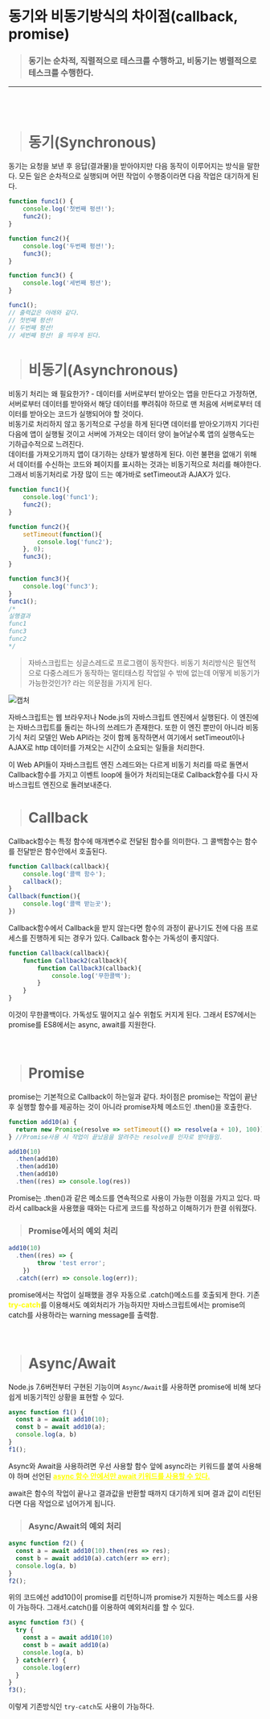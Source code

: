 # 동기와 비동기방식의 차이점(callback, promise)
> ### 동기는 순차적, 직렬적으로 테스크를 수행하고, 비동기는 병렬적으로 테스크를 수행한다.
<hr/>
<br><br>

> # 동기(Synchronous)
동기는 요청을 보낸 후 응답(결과물)을 받아야지만 다음 동작이 이루어지는 방식을 말한다.
모든 일은 순차적으로 실행되며 어떤 작업이 수행중이라면 다음 작업은 대기하게 된다.
```javascript
function func1() {
    console.log('첫번째 펑션!');
    func2();
}

function func2(){
    console.log('두번째 펑션!');
    func3();
}

function func3() {
    console.log('세번째 펑션');
}

func1();
// 출력값은 아래와 같다.
// 첫번째 펑션!
// 두번째 펑션!
// 세번째 펑션! 을 띄우게 된다.
```
> # 비동기(Asynchronous)
비동기 처리는 왜 필요한가? - 데이터를 서버로부터 받아오는 앱을 만든다고 가정하면,
서버로부터 데이터를 받아와서 해당 데이터를 뿌려줘야 하므로 맨 처음에 서버로부터 데이터를 받아오는 코드가 실행되어야 할 것이다. 
<br>
비동기로 처리하지 않고 동기적으로 구성을 하게 된다면 데이터를 받아오기까지 기다린 다음에 앱이 실행될 것이고 서버에 가져오는 데이터 양이 늘어날수록 앱의 실행속도는 기하급수적으로 느려진다.
<br>
데이터를 가져오기까지 앱이 대기하는 상태가 발생하게 된다. 이런 불편을 없애기 위해서
데이터를 수신하는 코드와 페이지를 표시하는 것과는 비동기적으로 처리를 해야한다.
그래서 비동기처리로 가장 많이 드는 예가바로 setTimeout과 AJAX가 있다.

```javascript
function func1(){
    console.log('func1');
    func2();
}

function func2(){
    setTimeout(function(){
        console.log('func2');
    }, 0);
    func3();
}

function func3(){
    console.log('func3');
}
func1();
/*
실행결과
func1
func3
func2
*/
```

> 자바스크립트는 싱글스레드로 프로그램이 동작한다. 비동기 처리방식은 필연적으로 다중스레드가 동작하는 멀티태스킹 작업일 수 밖에 없는데 어떻게 비동기가 가능한것인가? 라는 의문점을 가지게 된다.

![캡처](https://user-images.githubusercontent.com/74235102/108439412-8e1e2a80-7294-11eb-9434-6ed7348b6cc0.PNG)

자바스크립트는 웹 브라우저나 Node.js의 자바스크립트 엔진에서 실행된다. 이 엔진에는 자바스크립트를 돌리는 하나의 쓰레드가 존재한다. 또한 이 엔진 뿐만이 아니라 비동기식
처리 모델인 Web API라는 것이 함께 동작하면서 여기에서 setTimeout이나 AJAX로 http 데이터를 가져오는 시간이 소요되는 일들을 처리한다.

이 Web API들이 자바스크립트 엔진 스레드와는 다르게 비동기 처리를 따로 돌면서 Callback함수를 가지고 이벤트 loop에 들어가 처리되는대로 Callback함수를 다시 자바스크립트 엔진으로 돌려보내준다.

> # Callback
Callback함수는 특정 함수에 매개변수로 전달된 함수를 의미한다. 그 콜백함수는 함수를 전달받은 함수안에서 호출된다.
```javascript
function Callback(callback){
    console.log('콜백 함수');
    callback();
}
Callback(function(){
    console.log('콜백 받는곳');
})
```
Callback함수에서 Callback을 받지 않는다면 함수의 과정이 끝나기도 전에 다음 프로세스를 진행하게 되는 경우가 있다.
Callback 함수는 가독성이 좋지않다.
```javascript
function Callback(callback){
    function Callback2(callback){
        function Callback3(callback){
            console.log('무한콜백');
        }
    }
}
```
이것이 무한콜백이다. 가독성도 떨어지고 실수 위험도 커지게 된다. 그래서 ES7에서는 promise를 ES8에서는 async, await를 지원한다.

<br>

> # Promise
promise는 기본적으로 Callback이 하는일과 같다. 차이점은 promise는 작업이 끝난 후 실행할 함수를 제공하는 것이 아니라 promise자체 메소드인 .then()을 호출한다.
```javascript
function add10(a) {
  return new Promise(resolve => setTimeout(() => resolve(a + 10), 100));
} //Promise사용 시 작업이 끝났음을 알려주는 resolve를 인자로 받아들임.

add10(10)
  .then(add10)
  .then(add10)
  .then(add10)
  .then((res) => console.log(res))
```
Promise는 .then()과 같은 메소드를 연속적으로 사용이 가능한 이점을 가지고 있다. 따라서 callback을 사용했을 때와는 다르게 코드를 작성하고 이해하기가 한결 쉬워졌다.

> ### Promise에서의 예외 처리
```javascript
add10(10)
  .then((res) => {
        throw 'test error';
    })
  .catch((err) => console.log(err));
```
promise에서는 작업이 실패했을 
경우 자동으로 .catch()메소드를 호출되게 한다.
기존 <span style="color:yellow">**try-catch**</span>를 이용해서도 예외처리가 가능하지만 자바스크립트에서는 promise의 catch를 사용하라는 warning message를 출력함.

<br>

> # Async/Await
Node.js 7.6버전부터 구현된 기능이며 `Async/Await`를 사용하면 promise에 비해 보다 쉽게 비동기적인 상황을 표현할 수 있다.
```javascript
async function f1() {
  const a = await add10(10);
  const b = await add10(a);
  console.log(a, b)
}
f1();
```
Async와 Await을 사용하려면 우선 사용할 함수 앞에 async라는 키워드를 붙여 사용해야 하며 선언된 <span style="color:yellow">**<u>async 함수 안에서만 await 키워드를 사용할 수 있다.**</u></span>

await은 함수의 작업이 끝나고 결과값을 반환할 때까지 대기하게 되며 결과 값이 리턴된다면 다음 작업으로 넘어가게 됩니다.

> ### Async/Await의 예외 처리
```javascript
async function f2() {
  const a = await add10(10).then(res => res);
  const b = await add10(a).catch(err => err);
  console.log(a, b)
}
f2();
```
위의 코드에선 add10()이 promise를 리턴하니까 promise가 지원하는 메소드를 사용이 가능하다. 그래서.catch()를 이용하여 예외처리를 할 수 있다.
```javascript
async function f3() {
  try {
    const a = await add10(10)
    const b = await add10(a)
    console.log(a, b)
  } catch(err) {
    console.log(err)
  }
}
f3();
```
이렇게 기존방식인 `try-catch`도 사용이 가능하다.

